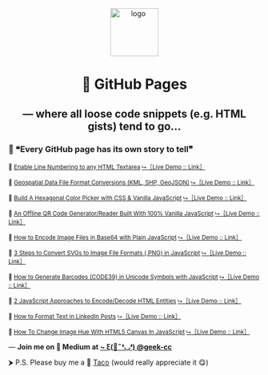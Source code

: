<div align="center">
  <img src="https://github.com/incubated-geek-cc/incubated-geek-cc.github.io/raw/main/img/logo.png" width="96" alt="logo">

  # 📄 GitHub Pages

  ## — where all loose code snippets (e.g. HTML gists) tend to go...

<div align="left">

  ### 💬 ❝Every GitHub page has its own story to tell❞

</div>
</div>

<p><sub>📑 <a href='https://medium.com/weekly-webtips/enable-line-numbering-to-any-html-textarea-35e15ea320e2' target='_blank'>Enable Line Numbering to any HTML Textarea</a>&nbsp;<a href="https://incubated-geek-cc.github.io/code-editors/" target="_blank">⮡［Live Demo :: Link］</a></sub></p>
	
<p><sub>📑 <a href='https://towardsdatascience.com/geospatial-file-format-conversions-kml-shp-geojson-25261beb2153' target='_blank'>Geospatial Data File Format Conversions (KML, SHP, GeoJSON)</a>&nbsp;<a href="https://incubated-geek-cc.github.io/geospatial-data-convertors/" target="_blank">⮡［Live Demo :: Link］</a></sub></p>

<p><sub>📑 <a href='https://medium.com/weekly-webtips/build-a-hexagonal-color-picker-with-css-vanilla-javascript-36e62d10527' target='_blank'>Build A Hexagonal Color Picker with CSS & Vanilla JavaScript</a>&nbsp;<a href="https://incubated-geek-cc.github.io/hexagonal-picker/" target="_blank">⮡［Live Demo :: Link］</a></sub></p>

<p><sub>📑 <a href='https://javascript.plainenglish.io/an-offline-qr-code-generator-reader-built-in-100-vanilla-javascript-b7e8aec812e8' target='_blank'>An Offline QR Code Generator/Reader Built With 100% Vanilla JavaScript</a>&nbsp;<a href="https://incubated-geek-cc.github.io/qr-utility/" target="_blank">⮡［Live Demo :: Link］</a></sub></p>

<p><sub>📑 <a href='https://javascript.plainenglish.io/how-to-encode-image-files-in-base64-with-plain-javascript-4927fa08e063' target='_blank'>How to Encode Image Files in Base64 with Plain JavaScript</a>&nbsp;<a href="https://incubated-geek-cc.github.io/encode-base64/" target="_blank">⮡［Live Demo :: Link］</a></sub></p>

<p><sub>📑 <a href='https://javascript.plainenglish.io/3-steps-to-convert-svgs-to-image-file-formats-png-in-javascript-5394bf837185' target='_blank'>3 Steps to Convert SVGs to Image File Formats (.PNG) in JavaScript</a>&nbsp;<a href="https://incubated-geek-cc.github.io/svg2png/" target="_blank">⮡［Live Demo :: Link］</a></sub></p>

<p><sub>📑 <a href='https://medium.com/weekly-webtips/how-to-generate-barcodes-code39-in-unicode-symbols-with-javascript-3d53559b877c' target='_blank'>How to Generate Barcodes (CODE39) in Unicode Symbols with JavaScript</a>&nbsp;<a href="https://incubated-geek-cc.github.io/barcode-39/" target="_blank">⮡［Live Demo :: Link］</a></sub></p>

<p><sub>📑 <a href='https://javascript.plainenglish.io/here-are-2-javascript-approaches-to-encode-decode-html-entities-52989bb12031' target='_blank'>2 JavaScript Approaches to Encode/Decode HTML Entities</a>&nbsp;<a href="https://incubated-geek-cc.github.io/html-encode-decode/" target="_blank">⮡［Live Demo :: Link］</a></sub></p>

<p><sub>📑 <a href='https://medium.com/geekculture/how-to-format-text-in-linkedin-posts-808e322f9e59' target='_blank'>How to Format Text in LinkedIn Posts</a>&nbsp;<a href="https://incubated-geek-cc.github.io/text-formatters/" target="_blank">⮡［Live Demo :: Link］</a></sub></p>

<p><sub>📑 <a href='https://javascript.plainenglish.io/how-to-change-image-hue-with-html5-canvas-in-javascript-514f0e8226a0' target='_blank'>How To Change Image Hue With HTML5 Canvas In JavaScript</a>&nbsp;<a href="https://incubated-geek-cc.github.io/image-rgb-change/" target="_blank">⮡［Live Demo :: Link］</a></sub></p>

<p>— <b>Join me on 📝 <b>Medium</b> at <a href='https://medium.com/@geek-cc' target='_blank'>~ ξ(🎀˶❛◡❛) @geek-cc</a></b></p>

⮞ P.S. Please buy me a 🌮 <a href='https://www.buymeacoffee.com/geekcc' target='_blank'>Taco</a> (would really appreciate it 😋)